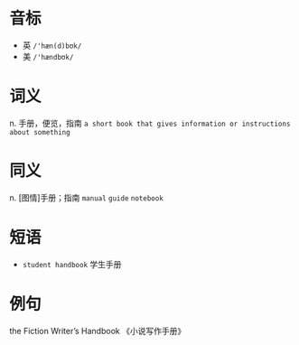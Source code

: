 # 音标

- 英 `/'hæn(d)bʊk/`
- 美 `/'hændbʊk/`

# 词义

n. 手册，便览，指南
`a short book that gives information or instructions about something`

# 同义

n. [图情]手册；指南
`manual` `guide` `notebook`

# 短语

- `student handbook` 学生手册

# 例句

the Fiction Writer’s Handbook
《小说写作手册》


